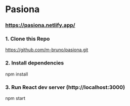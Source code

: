 # Pasiona 
### https://pasiona.netlify.app/

### 1. Clone this Repo
https://github.com/m-bruno/pasiona.git

### 2. Install dependencies
npm install

### 3. Run React dev server (http://localhost:3000)
npm start
